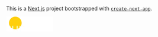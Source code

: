 This is a [Next.js](https://nextjs.org) project bootstrapped with [`create-next-app`](https://nextjs.org/docs/app/api-reference/cli/create-next-app).

![Suniflow logo](./src/app/assets/suniflow_logo_light.webp)
